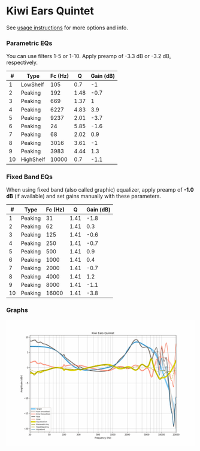 # Kiwi Ears Quintet
See [usage instructions](https://github.com/jaakkopasanen/AutoEq#usage) for more options and info.

### Parametric EQs
You can use filters 1-5 or 1-10. Apply preamp of -3.3 dB or -3.2 dB, respectively.

|   # | Type      |   Fc (Hz) |    Q |   Gain (dB) |
|-----|-----------|-----------|------|-------------|
|   1 | LowShelf  |       105 | 0.7  |        -1   |
|   2 | Peaking   |       192 | 1.48 |        -0.7 |
|   3 | Peaking   |       669 | 1.37 |         1   |
|   4 | Peaking   |      6227 | 4.83 |         3.9 |
|   5 | Peaking   |      9237 | 2.01 |        -3.7 |
|   6 | Peaking   |        24 | 5.85 |        -1.6 |
|   7 | Peaking   |        68 | 2.02 |         0.9 |
|   8 | Peaking   |      3016 | 3.61 |        -1   |
|   9 | Peaking   |      3983 | 4.44 |         1.3 |
|  10 | HighShelf |     10000 | 0.7  |        -1.1 |

### Fixed Band EQs
When using fixed band (also called graphic) equalizer, apply preamp of **-1.0 dB** (if available) and set gains manually with these parameters.

|   # | Type    |   Fc (Hz) |    Q |   Gain (dB) |
|-----|---------|-----------|------|-------------|
|   1 | Peaking |        31 | 1.41 |        -1.8 |
|   2 | Peaking |        62 | 1.41 |         0.3 |
|   3 | Peaking |       125 | 1.41 |        -0.6 |
|   4 | Peaking |       250 | 1.41 |        -0.7 |
|   5 | Peaking |       500 | 1.41 |         0.9 |
|   6 | Peaking |      1000 | 1.41 |         0.4 |
|   7 | Peaking |      2000 | 1.41 |        -0.7 |
|   8 | Peaking |      4000 | 1.41 |         1.2 |
|   9 | Peaking |      8000 | 1.41 |        -1.1 |
|  10 | Peaking |     16000 | 1.41 |        -3.8 |

### Graphs
![](./Kiwi%20Ears%20Quintet.png)
